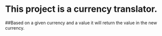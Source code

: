 # This project is a currency translator.
 
##Based on a given currency and a value it will return the value in the new currency.